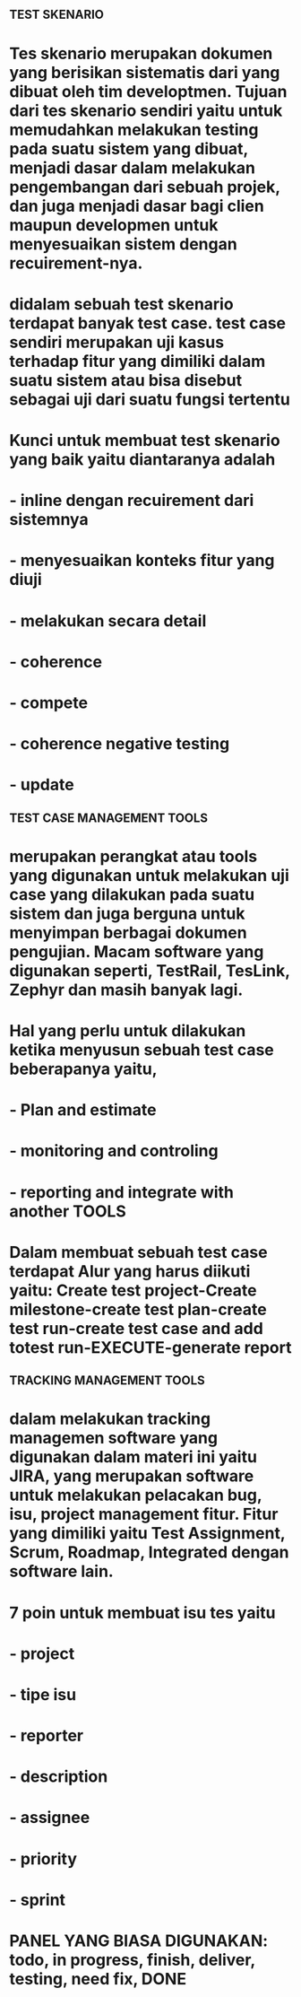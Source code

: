 ## TEST SKENARIO
# Tes skenario merupakan dokumen yang berisikan sistematis dari yang dibuat oleh tim developtmen. Tujuan dari tes skenario sendiri yaitu untuk memudahkan melakukan testing pada suatu sistem yang dibuat, menjadi dasar dalam melakukan pengembangan dari sebuah projek, dan juga menjadi dasar bagi clien maupun developmen untuk menyesuaikan sistem dengan recuirement-nya.
# didalam sebuah test skenario terdapat banyak test case. test case sendiri merupakan uji kasus terhadap fitur yang dimiliki dalam suatu sistem atau bisa disebut sebagai uji dari suatu fungsi tertentu
# Kunci untuk membuat test skenario yang baik yaitu diantaranya adalah
# - inline dengan recuirement dari sistemnya
# - menyesuaikan konteks fitur yang diuji
# - melakukan secara detail
# - coherence
# - compete
# - coherence negative testing
# - update

## TEST CASE MANAGEMENT TOOLS
# merupakan perangkat atau tools yang digunakan untuk melakukan uji case yang dilakukan pada suatu sistem dan juga berguna untuk menyimpan berbagai dokumen pengujian. Macam software yang digunakan seperti, TestRail, TesLink, Zephyr dan masih banyak lagi.
# Hal yang perlu untuk dilakukan ketika menyusun sebuah test case beberapanya yaitu,
# - Plan and estimate
# - monitoring and controling
# - reporting and integrate with another TOOLS
# Dalam membuat sebuah test case terdapat Alur yang harus diikuti yaitu: Create test project-Create milestone-create test plan-create test run-create test case and add totest run-EXECUTE-generate report

## TRACKING MANAGEMENT TOOLS
# dalam melakukan tracking managemen software yang digunakan dalam materi ini yaitu JIRA, yang merupakan software untuk melakukan pelacakan bug, isu, project management fitur.  Fitur yang dimiliki yaitu Test Assignment, Scrum, Roadmap, Integrated dengan software lain.
# 7 poin untuk membuat isu tes yaitu
# - project
# - tipe isu
# - reporter
# - description
# - assignee
# - priority
# - sprint
# PANEL YANG BIASA DIGUNAKAN: todo, in progress, finish, deliver, testing, need fix, DONE
